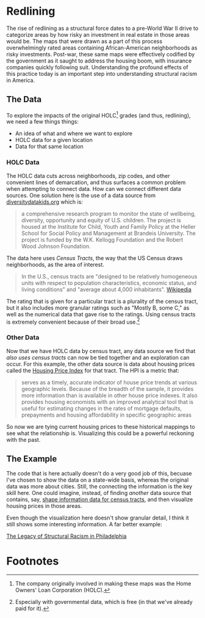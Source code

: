 # Redlining 

The rise of redlining as a structural force dates to a pre-World War II drive to categorize areas by how risky an investment in real estate in those areas would be. The maps that were drawn as a part of this process overwhelmingly rated areas containing African-American neighborhoods as risky investments. Post-war, these same maps were effectively codified by the government as it saught to address the housing boom, with insurance companies quickly following suit. Understanding the profound effects of this practice today is an important step into understanding structural racism in America. 

## The Data

To explore the impacts of the original HOLC[^1] grades (and thus, redlining), we need a few things things:

* An idea of what and where we want to explore
* HOLC data for a given location
* Data for that same location

### HOLC Data 

The HOLC data cuts across neighborhoods, zip codes, and other convenient lines of demarcation, and thus surfaces a common problem when attempting to connect data. How can we connect different data sources. One solution here is the use of a data source from  [diversitydatakids.org](https://data.diversitydatakids.org/dataset/holc_census_tracts-home-owner-loan-corporation--holc--neighborhood-grades-for-us-census-tracts) which is: 

> a comprehensive research program to monitor the state of wellbeing, diversity, opportunity and equity of U.S. children. The project is housed at the Institute for Child, Youth and Family Policy at the Heller School for Social Policy and Management at Brandeis University. The project is funded by the W.K. Kellogg Foundation and the Robert Wood Johnson Foundation.

The data here uses _Census Tracts_, the way that the US Census draws neighborhoods, as the area of interest. 

> In the U.S., census tracts are "designed to be relatively homogeneous units with respect to population characteristics, economic status, and living conditions" and "average about 4,000 inhabitants". [Wikipedia](https://en.wikipedia.org/wiki/Census_tract#cite_note-4)

The rating that is given for a particular tract is a plurality of the census tract, but it also includes more granular ratings such as "Mostly B, some C," as well as the numerical data that gave rise to the ratings. Using census tracts is extremely convenient because of their broad use.[^2]

### Other Data

Now that we have HOLC data by census tract, any data source we find that _also uses census tracts_ can now be tied together and an exploration can occur. For this example, the other data source is data about housing prices called the [Housing Price Index](https://www.fhfa.gov/DataTools/Downloads/Pages/House-Price-Index.aspx) for that tract. The HPI is a metric that: 

> serves as a timely, accurate indicator of house price trends at various geographic levels. Because of the breadth of the sample, it provides more information than is available in other house price indexes. It also provides housing economists with an improved analytical tool that is useful for estimating changes in the rates of mortgage defaults, prepayments and housing affordability in specific geographic areas

So now we are tying current housing prices to these historical mappings to see what the relationship is. Visualizing this could be a powerful reckoning with the past. 

## The Example 

The code that is here actually doesn't do a very good job of this, becuase I've chosen to show the data on a state-wide basis, whereas the original data was more about cities. Still, the connecting the information is the key skill here. One could imagine, instead, of finding _another_ data source that contains, say, [shape information data for census tracts](https://www.census.gov/geographies/mapping-files/time-series/geo/carto-boundary-file.html), and then visualize housing prices in those areas. 

Even though the visualization here doesn't show granular detail, I think it still shows some interesting information. A far better example:

[The Legacy of Structural Racism in Philadelphia](https://controller.phila.gov/philadelphia-audits/mapping-the-legacy-of-structural-racism-in-philadelphia/)

<!--- Footnotes -->
# Footnotes

[^1]: The company originally involved in making these maps was the Home Owners' Loan Corporation (HOLC).
[^2]: Especially with governmental data, which is free (in that we've already paid for it).
